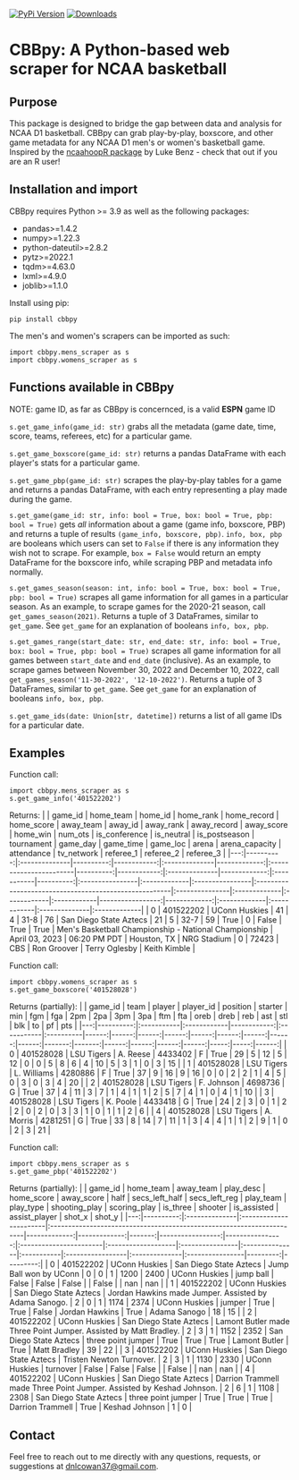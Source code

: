 [![PyPi Version](https://img.shields.io/pypi/v/cbbpy.svg)](https://pypi.org/project/cbbpy/) [![Downloads](https://static.pepy.tech/badge/cbbpy)](https://pepy.tech/project/cbbpy)

# CBBpy: A Python-based web scraper for NCAA basketball

## Purpose
This package is designed to bridge the gap between data and analysis for NCAA D1 basketball. CBBpy can grab play-by-play, boxscore, and other game metadata for any NCAA D1 men's or women's basketball game. Inspired by the [ncaahoopR package](https://github.com/lbenz730/ncaahoopR) by Luke Benz - check that out if you are an R user!

## Installation and import
CBBpy requires Python >= 3.9 as well as the following packages:
* pandas>=1.4.2
* numpy>=1.22.3
* python-dateutil>=2.8.2
* pytz>=2022.1
* tqdm>=4.63.0
* lxml>=4.9.0
* joblib>=1.1.0


Install using pip:
```
pip install cbbpy
```

The men's and women's scrapers can be imported as such:
```
import cbbpy.mens_scraper as s
import cbbpy.womens_scraper as s
```

## Functions available in CBBpy
NOTE: game ID, as far as CBBpy is concernced, is a valid **ESPN** game ID

`s.get_game_info(game_id: str)` grabs all the metadata (game date, time, score, teams, referees, etc) for a particular game.

`s.get_game_boxscore(game_id: str)` returns a pandas DataFrame with each player's stats for a particular game.

`s.get_game_pbp(game_id: str)` scrapes the play-by-play tables for a game and returns a pandas DataFrame, with each entry representing a play made during the game.

`s.get_game(game_id: str, info: bool = True, box: bool = True, pbp: bool = True)` gets *all* information about a game (game info, boxscore, PBP) and returns a tuple of results `(game_info, boxscore, pbp)`. `info, box, pbp` are booleans which users can set to `False` if there is any information they wish not to scrape. For example, `box = False` would return an empty DataFrame for the boxscore info, while scraping PBP and metadata info normally.

`s.get_games_season(season: int, info: bool = True, box: bool = True, pbp: bool = True)` scrapes all game information for all games in a particular season. As an example, to scrape games for the 2020-21 season, call `get_games_season(2021)`. Returns a tuple of 3 DataFrames, similar to `get_game`. See `get_game` for an explanation of booleans `info, box, pbp`.

`s.get_games_range(start_date: str, end_date: str, info: bool = True, box: bool = True, pbp: bool = True)` scrapes all game information for all games between `start_date` and `end_date` (inclusive). As an example, to scrape games between November 30, 2022 and December 10, 2022, call `get_games_season('11-30-2022', '12-10-2022')`. Returns a tuple of 3 DataFrames, similar to `get_game`. See `get_game` for an explanation of booleans `info, box, pbp`.

`s.get_game_ids(date: Union[str, datetime])` returns a list of all game IDs for a particular date.

## Examples

Function call: 

```
import cbbpy.mens_scraper as s
s.get_game_info('401522202')
```

Returns: 
|    |   game_id | home_team     |   home_id |   home_rank | home_record   |   home_score | away_team              |   away_id |   away_rank | away_record   |   away_score | home_win   |   num_ots | is_conference   | is_neutral   | is_postseason   | tournament                                            | game_day       | game_time    | game_loc    | arena       |   arena_capacity |   attendance | tv_network   | referee_1   | referee_2     | referee_3    |
|---:|----------:|:--------------|----------:|------------:|:--------------|-------------:|:-----------------------|----------:|------------:|:--------------|-------------:|:-----------|----------:|:----------------|:-------------|:----------------|:------------------------------------------------------|:---------------|:-------------|:------------|:------------|-----------------:|-------------:|:-------------|:------------|:--------------|:-------------|
|  0 | 401522202 | UConn Huskies |        41 |           4 | 31-8          |           76 | San Diego State Aztecs |        21 |           5 | 32-7          |           59 | True       |         0 | False           | True         | True            | Men's Basketball Championship - National Championship | April 03, 2023 | 06:20 PM PDT | Houston, TX | NRG Stadium |                0 |        72423 | CBS          | Ron Groover | Terry Oglesby | Keith Kimble |

Function call: 

```
import cbbpy.womens_scraper as s 
s.get_game_boxscore('401528028')
```

Returns (partially): 
|    |   game_id | team       | player      |   player_id | position   | starter   |   min |   fgm |   fga |   2pm |   2pa |   3pm |   3pa |   ftm |   fta |   oreb |   dreb |   reb |   ast |   stl |   blk |   to |   pf |   pts |
|---:|----------:|:-----------|:------------|------------:|:-----------|:----------|------:|------:|------:|------:|------:|------:|------:|------:|------:|-------:|-------:|------:|------:|------:|------:|-----:|-----:|------:|
|  0 | 401528028 | LSU Tigers | A. Reese    |     4433402 | F          | True      |    29 |     5 |    12 |     5 |    12 |     0 |     0 |     5 |     8 |      6 |      4 |    10 |     5 |     3 |     1 |    0 |    3 |    15 |
|  1 | 401528028 | LSU Tigers | L. Williams |     4280886 | F          | True      |    37 |     9 |    16 |     9 |    16 |     0 |     0 |     2 |     2 |      1 |      4 |     5 |     0 |     3 |     0 |    3 |    4 |    20 |
|  2 | 401528028 | LSU Tigers | F. Johnson  |     4698736 | G          | True      |    37 |     4 |    11 |     3 |     7 |     1 |     4 |     1 |     1 |      2 |      5 |     7 |     4 |     1 |     0 |    4 |    1 |    10 |
|  3 | 401528028 | LSU Tigers | K. Poole    |     4433418 | G          | True      |    24 |     2 |     3 |     0 |     1 |     2 |     2 |     0 |     2 |      0 |      3 |     3 |     1 |     0 |     1 |    1 |    2 |     6 |
|  4 | 401528028 | LSU Tigers | A. Morris   |     4281251 | G          | True      |    33 |     8 |    14 |     7 |    11 |     1 |     3 |     4 |     4 |      1 |      1 |     2 |     9 |     1 |     0 |    2 |    3 |    21 |

Function call: 

```
import cbbpy.mens_scraper as s
s.get_game_pbp('401522202')
```

Returns (partially): 
|    |   game_id | home_team     | away_team              | play_desc                                                             |   home_score |   away_score |   half |   secs_left_half |   secs_left_reg | play_team              | play_type          | shooting_play   | scoring_play   | is_three   | shooter          | is_assisted   | assist_player   |   shot_x |   shot_y |
|---:|----------:|:--------------|:-----------------------|:----------------------------------------------------------------------|-------------:|-------------:|-------:|-----------------:|----------------:|:-----------------------|:-------------------|:----------------|:---------------|:-----------|:-----------------|:--------------|:----------------|---------:|---------:|
|  0 | 401522202 | UConn Huskies | San Diego State Aztecs | Jump Ball won by UConn                                                |            0 |            0 |      1 |             1200 |            2400 | UConn Huskies          | jump ball          | False           | False          | False      |                  | False         |                 |      nan |      nan |
|  1 | 401522202 | UConn Huskies | San Diego State Aztecs | Jordan Hawkins made Jumper. Assisted by Adama Sanogo.                 |            2 |            0 |      1 |             1174 |            2374 | UConn Huskies          | jumper             | True            | True           | False      | Jordan Hawkins   | True          | Adama Sanogo    |       18 |       15 |
|  2 | 401522202 | UConn Huskies | San Diego State Aztecs | Lamont Butler made Three Point Jumper. Assisted by Matt Bradley.      |            2 |            3 |      1 |             1152 |            2352 | San Diego State Aztecs | three point jumper | True            | True           | True       | Lamont Butler    | True          | Matt Bradley    |       39 |       22 |
|  3 | 401522202 | UConn Huskies | San Diego State Aztecs | Tristen Newton Turnover.                                              |            2 |            3 |      1 |             1130 |            2330 | UConn Huskies          | turnover           | False           | False          | False      |                  | False         |                 |      nan |      nan |
|  4 | 401522202 | UConn Huskies | San Diego State Aztecs | Darrion Trammell made Three Point Jumper. Assisted by Keshad Johnson. |            2 |            6 |      1 |             1108 |            2308 | San Diego State Aztecs | three point jumper | True            | True           | True       | Darrion Trammell | True          | Keshad Johnson  |        1 |        0 |

## Contact
Feel free to reach out to me directly with any questions, requests, or suggestions at <dnlcowan37@gmail.com>.
